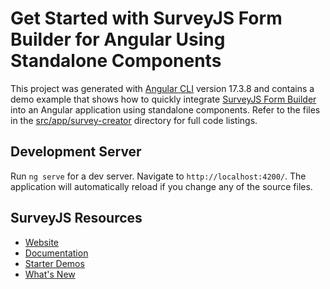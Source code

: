 # Get Started with SurveyJS Form Builder for Angular Using Standalone Components

This project was generated with [Angular CLI](https://github.com/angular/angular-cli) version 17.3.8 and contains a demo example that shows how to quickly integrate [SurveyJS Form Builder](https://surveyjs.io/survey-creator/documentation/overview) into an Angular application using standalone components. Refer to the files in the [src/app/survey-creator](src/app/survey-creator) directory for full code listings.

## Development Server

Run `ng serve` for a dev server. Navigate to `http://localhost:4200/`. The application will automatically reload if you change any of the source files.

## SurveyJS Resources

- [Website](https://surveyjs.io/)
- [Documentation](https://surveyjs.io/form-library/documentation/overview)
- [Starter Demos](https://surveyjs.io/form-library/examples/overview)
- [What's New](https://surveyjs.io/stay-updated/major-updates/2023)
